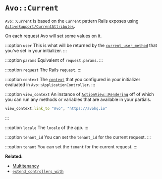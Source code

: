 # `Avo::Current`

`Avo::Current` is based on the `Current` pattern Rails exposes using [`ActiveSupport/CurrentAttributes`](https://api.rubyonrails.org/classes/ActiveSupport/CurrentAttributes.html).

On each request Avo will set some values on it.

:::option `user`
This is what will be returned by the [`current_user_method`](./authentication.html#customize-the-current-user-method) that you've set in your initializer.
:::

:::option `params`
Equivalent of `request.params`.
:::

:::option `request`
The Rails `request`.
:::

:::option `context`
The [`context`](./customization.html#context) that you configured in your initializer evaluated in `Avo::ApplicationController`.
:::

:::option `view_context`
An instance of [`ActionView::Rendering`](https://api.rubyonrails.org/classes/ActionView/Rendering.html#method-i-view_context) off of which you can run any methods or variables that are available in your partials.

```ruby
view_context.link_to "Avo", "https://avohq.io"
```
:::

:::option `locale`
The `locale` of the app.
:::

:::option `tenant_id`
You can set the `tenant_id` for the current request.
:::

:::option `tenant`
You can set the `tenant` for the current request.
:::

**Related:**
  - [Multitenancy](./multitenancy)
  - [`extend_controllers_with`](./customization#extend_controllers_with)

